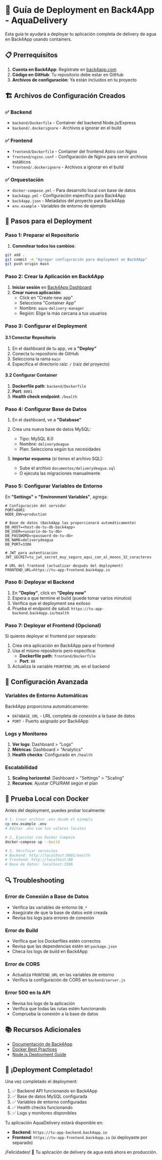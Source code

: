 # 🚀 Guía de Deployment en Back4App - AquaDelivery

Esta guía te ayudará a deployar tu aplicación completa de delivery de agua en Back4App usando containers.

## 📋 Prerrequisitos

1. **Cuenta en Back4App**: Regístrate en [back4app.com](https://www.back4app.com/)
2. **Código en GitHub**: Tu repositorio debe estar en GitHub
3. **Archivos de configuración**: Ya están incluidos en tu proyecto

## 🏗️ Archivos de Configuración Creados

### ✅ Backend
- `backend/Dockerfile` - Container del backend Node.js/Express
- `backend/.dockerignore` - Archivos a ignorar en el build

### ✅ Frontend  
- `frontend/Dockerfile` - Container del frontend Astro con Nginx
- `frontend/nginx.conf` - Configuración de Nginx para servir archivos estáticos
- `frontend/.dockerignore` - Archivos a ignorar en el build

### ✅ Orquestación
- `docker-compose.yml` - Para desarrollo local con base de datos
- `back4app.yml` - Configuración específica para Back4App
- `back4app.json` - Metadatos del proyecto para Back4App
- `env.example` - Variables de entorno de ejemplo

## 🚀 Pasos para el Deployment

### Paso 1: Preparar el Repositorio

1. **Commitear todos los cambios**:
```bash
git add .
git commit -m "Agregar configuración para deployment en Back4App"
git push origin main
```

### Paso 2: Crear la Aplicación en Back4App

1. **Iniciar sesión** en [Back4App Dashboard](https://dashboard.back4app.com/)
2. **Crear nueva aplicación**:
   - Click en "Create new app"
   - Selecciona "Container App"
   - Nombre: `aqua-delivery-manager`
   - Región: Elige la más cercana a tus usuarios

### Paso 3: Configurar el Deployment

#### 3.1 Conectar Repositorio
1. En el dashboard de tu app, ve a **"Deploy"**
2. Conecta tu repositorio de GitHub
3. Selecciona la rama `main`
4. Especifica el directorio raíz: `/` (raíz del proyecto)

#### 3.2 Configurar Container
1. **Dockerfile path**: `backend/Dockerfile`
2. **Port**: `8001`
3. **Health check endpoint**: `/health`

### Paso 4: Configurar Base de Datos

1. En el dashboard, ve a **"Database"**
2. Crea una nueva base de datos MySQL:
   - Tipo: MySQL 8.0
   - Nombre: `deliverydeagua`
   - Plan: Selecciona según tus necesidades

3. **Importar esquema** (si tienes el archivo SQL):
   - Sube el archivo `documentos/deliverydeagua.sql`
   - O ejecuta las migraciones manualmente

### Paso 5: Configurar Variables de Entorno

En **"Settings" > "Environment Variables"**, agrega:

```env
# Configuración del servidor
PORT=8001
NODE_ENV=production

# Base de datos (Back4App las proporcionará automáticamente)
DB_HOST=<host-de-tu-db-back4app>
DB_USER=<usuario-de-tu-db>
DB_PASSWORD=<password-de-tu-db>
DB_NAME=deliverydeagua
DB_PORT=3306

# JWT para autenticación
JWT_SECRET=tu_jwt_secret_muy_seguro_aqui_con_al_menos_32_caracteres

# URL del frontend (actualizar después del deployment)
FRONTEND_URL=https://tu-app-frontend.back4app.io
```

### Paso 6: Deployar el Backend

1. En **"Deploy"**, click en **"Deploy now"**
2. Espera a que termine el build (puede tomar varios minutos)
3. Verifica que el deployment sea exitoso
4. Prueba el endpoint de salud: `https://tu-app-backend.back4app.io/health`

### Paso 7: Deployar el Frontend (Opcional)

Si quieres deployar el frontend por separado:

1. Crea otra aplicación en Back4App para el frontend
2. Usa el mismo repositorio pero especifica:
   - **Dockerfile path**: `frontend/Dockerfile`
   - **Port**: `80`
3. Actualiza la variable `FRONTEND_URL` en el backend

## 🔧 Configuración Avanzada

### Variables de Entorno Automáticas

Back4App proporciona automáticamente:
- `DATABASE_URL` - URL completa de conexión a la base de datos
- `PORT` - Puerto asignado por Back4App

### Logs y Monitoreo

1. **Ver logs**: Dashboard > "Logs"
2. **Métricas**: Dashboard > "Analytics"
3. **Health checks**: Configurado en `/health`

### Escalabilidad

1. **Scaling horizontal**: Dashboard > "Settings" > "Scaling"
2. **Recursos**: Ajustar CPU/RAM según el plan

## 🧪 Prueba Local con Docker

Antes del deployment, puedes probar localmente:

```bash
# 1. Crear archivo .env desde el ejemplo
cp env.example .env
# Editar .env con tus valores locales

# 2. Ejecutar con Docker Compose
docker-compose up --build

# 3. Verificar servicios
# Backend: http://localhost:8001/health
# Frontend: http://localhost:80
# Base de datos: localhost:3306
```

## 🔍 Troubleshooting

### Error de Conexión a Base de Datos
- Verifica las variables de entorno `DB_*`
- Asegúrate de que la base de datos esté creada
- Revisa los logs para errores de conexión

### Error de Build
- Verifica que los Dockerfiles estén correctos
- Revisa que las dependencias estén en `package.json`
- Checa los logs de build en Back4App

### Error de CORS
- Actualiza `FRONTEND_URL` en las variables de entorno
- Verifica la configuración de CORS en `backend/server.js`

### Error 500 en la API
- Revisa los logs de la aplicación
- Verifica que todas las rutas estén funcionando
- Comprueba la conexión a la base de datos

## 📚 Recursos Adicionales

- [Documentación de Back4App](https://docs.back4app.com/)
- [Docker Best Practices](https://docs.docker.com/develop/dev-best-practices/)
- [Node.js Deployment Guide](https://nodejs.org/en/docs/guides/nodejs-docker-webapp/)

## 🎉 ¡Deployment Completado!

Una vez completado el deployment:

1. ✅ Backend API funcionando en Back4App
2. ✅ Base de datos MySQL configurada
3. ✅ Variables de entorno configuradas
4. ✅ Health checks funcionando
5. ✅ Logs y monitoreo disponibles

Tu aplicación AquaDelivery estará disponible en:
- **Backend**: `https://tu-app-backend.back4app.io`
- **Frontend**: `https://tu-app-frontend.back4app.io` (si deployaste por separado)

¡Felicidades! 🎊 Tu aplicación de delivery de agua está ahora en producción.
